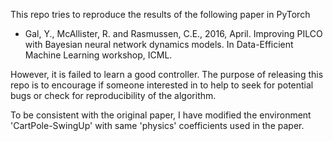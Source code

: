 This repo tries to reproduce the results of the following paper in PyTorch

- Gal, Y., McAllister, R. and Rasmussen, C.E., 2016, April. Improving PILCO with Bayesian neural network dynamics models. In Data-Efficient Machine Learning workshop, ICML.

However, it is failed to learn a good controller. The purpose of releasing this repo is to encourage if someone interested in to help to seek for potential bugs or check for reproducibility of the algorithm. 

To be consistent with the original paper, I have modified the environment 'CartPole-SwingUp' with same 'physics' coefficients used in the paper. 
